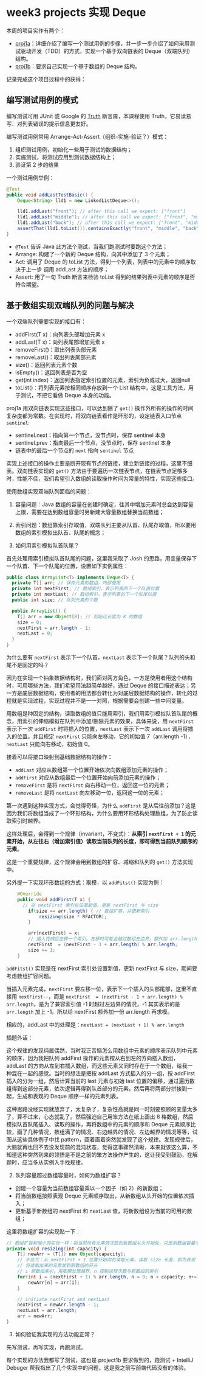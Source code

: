 # week3 projects 实现 Deque

本周的项目实作有两个：

- [proj1a](https://sp23.datastructur.es/materials/proj/proj1a)：详细介绍了编写一个测试用例的步骤，并一步一步介绍了如何采用测试驱动开发（TDD）的方式，实现一个基于双向链表的 Deque（双端队列）结构。
- [proj1b](https://sp23.datastructur.es/materials/proj/proj1b/)：要求自己实现一个基于数组的 Deque 结构。

记录完成这个项目过程中的获得：

## 编写测试用例的模式

编写测试可用 JUnit 或 Google 的 [Truth](https://truth.dev/) 断言库，本课程使用 Truth，它易读易写、对列表错误的提示信息更友好。

编写测试用例常用 Arrange-Act-Assert（组织-实施-验证？）模式：
  1. 组织测试用例，初始化一些用于测试的数据结构；
  2. 实施测试，将测试应用到测试数据结构上；
  3. 验证第 2 步的结果

一个测试用例举例：

```java
@Test
public void addLastTestBasic() {
    Deque<String> lld1 = new LinkedListDeque<>();

    lld1.addLast("front"); // after this call we expect: ["front"]
    lld1.addLast("middle"); // after this call we expect: ["front", "middle"]
    lld1.addLast("back"); // after this call we expect: ["front", "middle", "back"]
    assertThat(lld1.toList()).containsExactly("front", "middle", "back").inOrder();
}
```

- `@Test` 告诉 Java 此方法个测试，当我们跑测试时要跑这个方法；
- Arrange: 构建了一个新的 Deque 结构，向其中添加了 3 个元素；
- Act: 调用了 Deque 的 toList 方法，得到一个列表，列表中的元素中的顺序取决于上一步 调用 addLast 方法的顺序；
- Assert: 用了一句 Truth 断言来检验 toList 得到的结果列表中元素的顺序是否符合期望。

## 基于数组实现双端队列的问题与解决

一个双端队列需要实现的接口有：
  - addFirst(T x)：向列表头部增加元素 x
  - addLast(T x)：向列表尾部增加元素 x
  - removeFirst()：取出列表头部元素
  - removeLast()：取出列表尾部元素
  - size()：返回列表元素个数
  - isEmpty()：返回列表是否为空
  - get(int index)：返回列表指定索引位置的元素，索引为负或过大，返回null
  - toList()：将列表元素按相同顺序存放到一个 List 结构中，这是工具方法，用于测试，不把它看做 Deque 本身的功能。

proj1a 用双向链表实现这些接口，可以达到除了 `get()` 操作外所有的操作的时间复杂度都为常数。在实现时，将双向链表看作是环形的，设定链表入口节点 `sentinel`:
  - sentinel.next：指向第一个节点，没节点时，保存 sentinel 本身
  - sentinel.prev：指向最后一个节点，没节点时，保存 sentinel 本身
  - 链表中的最后一个节点的 `next` 指向 `sentinel` 节点

实现上述接口的操作主要是断开现有节点的链接，建立新链接的过程，这里不细表。双向链表实现的 `get()` 方法由于要遍历一次链表节点，在链表节点足够多时，性能不佳，我们希望引入数组的读取操作时间为常量的特性，实现这些接口。

使用数组实现双端队列面临的问题：
  1. 容量问题：Java 数组的容量在创建时确定，往其中增加元素时总会达到容量上限，需要在达到数组容量时另新建大容量数组替换当前数组；
  2. 索引问题：数组靠索引存取值，双端队列主要从队首、队尾存取值，所以要用数组的索引模拟出队首、队尾的概念；

1. 如何用索引模拟队首队尾？

首先处理用索引模拟队首队尾的问题，这里我采取了 Josh 的思路，用变量保存下一个队首、下一个队尾的位置，设置如下实例属性：

```java
public class ArrayList<T> implements Deque<T> {
  private T[] arr; // 保存元素的数组，内部使用
  private int nextFirst; // 数组索引，表示列表的下一个队首位置
  private int nextLast; // 数组索引，表示列表的下一个队尾位置
  public int size; // 队列元素的个数

  public ArrayList() {
    T[] arr = new Object[8]; // 初始化长度为 8 的数组
    size = 0;
    nextFirst = arr.length - 1;
    nextLast = 0;
  }
}
```

为什么要有 `nextFirst` 表示下一个队首，`nextLast` 表示下一个队尾？队列的头和尾不是固定的吗？

因为在实现一个抽象数据结构时，我们面对两方角色，一方是使用者用这个结构时，可用哪些方法，我们希望用法越简单越好，通过 Deque 的接口描述表达；另一方是底层数据结构，使用者的用法都会转化为对底层数据结构的操作，转化的过程就是实现过程，实现过程并不是一一对照，根据需要会创建一些中间变量。

用数组是种固定的结构，读取数组的值只能用索引，我们用索引模拟队首队尾的概念，用索引的伸缩模拟在队列中添加/删除元素的效果，具体来说，用 `nextFirst` 表示下一次 `addFirst` 时将插入的位置，`nextLast` 表示下一次 `addLast` 调用将插入的位置。并且规定 `nextFirst` 只能向左移动，它的初始值 7（arr.length -1），`nextLast` 只能向右移动，初始值 0。

接着可以将接口映射到基础数据结构的操作：
- `addLast` 对应从数组第一个位置开始依次向数组添加元素的操作；
- `addFirst` 对应从数组最后一个位置开始向前添加元素的操作；
- `removeFirst` 是将 `nextFirst` 向右移动一位，返回这一位的元素；
- `removeLast` 是将 `nextLast` 向左移动一位，返回这一位的元素；

第一次遇到这种实现方式，会觉得奇怪，为什么 `addFirst` 是从后往前添加？这是因为我们将数组当成了一个环形结构，为什么要用环形结构处理数组，为了防止读取索引时越界。

这样处理后，会得到一个规律（invariant，不变式）：**从索引 `nextFirst + 1` 的元素开始，从左往右（增加索引值）读取当前队列的长度，即可得到当前队列顺序的元素**。

这是一个重要规律，这个规律会用到数组的扩容、减缩和队列的 `get()` 方法实现中。

另外提一下实现环形数组的方式：取模，以 `addFitst()` 实现为例：

```java
    @Override
    public void addFirst(T x) { 
      // 在 nextFirst 索引处设置新值，更新 nextFirst 与 size
        if(size == arr.length) { // 数组扩容，并更新索引
            resizing(size * RFACTOR);
        }

        arr[nextFirst] = x;
        // 插入完成后左移一个索引。左移时可能会越过数组左边界，额外加 arr.length 再求模
        nextFirst  = (nextFirst - 1 + arr.length) % arr.length;
        size += 1;
    }
```

`addFitst()` 实现是在 nextFirst 索引处设置新值，更新 nextFirst 与 size，期间要考虑数组扩容问题。

当插入元素完成，`nextFirst` 要左移一位，表示下一个插入的头部尾部，这里不直接用 `nextFirst--`，而是 `nextFirst  = (nextFirst - 1 + arr.length) % arr.length`，是为了兼容索引值 -1 时越过左边界的情况，-1 其实表示的是 `arr.length` 加上 -1。所以给 nextFirst 额外加一份 arr.length 再求模。

相应的，addLast 中的处理是：`nextLast = (nextLast + 1) % arr.length`

插题外话：

这个规律的发现纯属偶然，当时我正苦恼怎么用数组中元素的顺序表示队列中元素的顺序，因为我把队列 addFirst 操作的元素按从右到左的方向插入数组，addLast 的方向从左到右插入数组，而这些元素又同时存在于一个数组，给我一种混在一起的感觉。当时的想法是把按 addLast 方式插入的分一组，按 addFirst 插入的分为一组，然后计算当前的 last 元素与初始 last 位置的偏移，通过遍历数组得到这部分元素，依次逻辑再得到队首部分的元素，然后再将两部分拼接到一起，生成和表观的 Deque 顺序一样的元素列表。

这种思路没经实现就放弃了，太复杂了，复杂性高就是同一时刻要照顾的变量太多了，算不过来，心态就乱了。然后强迫自己用笨方法在纸上画出 8 格数组，然后模拟队首队尾插入、读取的操作，再将数组中的元素的顺序和 Deque 元素顺序比较，画了几种情况，数组满了的情况、右边越界的情况、左边越界的情况等等，试图从这些具体例子中找 pattern，画着画着突然就发现了这个规律。发现规律后，大脑就再也回不去没发现前的混沌状态，觉得这事骤然清晰，本来就该这么算，不知道这种突然到来的领悟是不是之前的笨方法操作产生的，这让我受到鼓励，在解题时，应当多从实例入手找规律。

2. 队列容量超过数组容量时，如何为数组扩容？

- 创建一个容量为当前数组容量乘以一个因子（如 2）的新数组；
- 将当前数组按照表观 Deque 元素顺序取出，从新数组从头开始的位置依次插入；
- 更新基于新数组的 nextFirst 和 nextLast 值，将新数组设为当前的可用的数组；

这里将数组扩容的实现贴一下：

```java
// 数组扩容和缩小的实现一样：将当前所有元素依次放到新数组从头开始处，只是新数组容量不同
private void resizing(int capacity) {
    T[] newArr = (T[]) new Object[capacity];
    // 不变式：从 nextFirst + 1 位置开始向右读取元素，读取 size 长度，即为表观 Deque 中元素的顺序
    // 将读取出来的元素放到新数组的开头
    // i 原数组索引，用取模处理越界，n 控制读取次数与新数组的索引
    for(int i = (nextFirst + 1) % arr.length, n = 0; n < capacity; n+=1, i = (i + 1) % arr.length) {
        newArr[n] = arr[i];
    }

    // initiate nextFirst and nextLast
    nextFirst = newArr.length - 1;
    nextLast = arr.length;
    arr = newArr;
}
```

3. 如何验证我实现的方法功能正常？

先写测试，再写实现，再跑测试。

每个实现的方法我都写了测试，这也是 project1b 要求做到的，跑测试 + IntelliJ Debuger 帮我指出了几个实现中的问题，这是我之前写前端代码没有的体验。